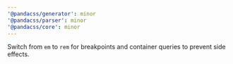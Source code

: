 ```yaml
---
'@pandacss/generator': minor
'@pandacss/parser': minor
'@pandacss/core': minor
---
```


Switch from `em` to `rem` for breakpoints and container queries to prevent side effects.

